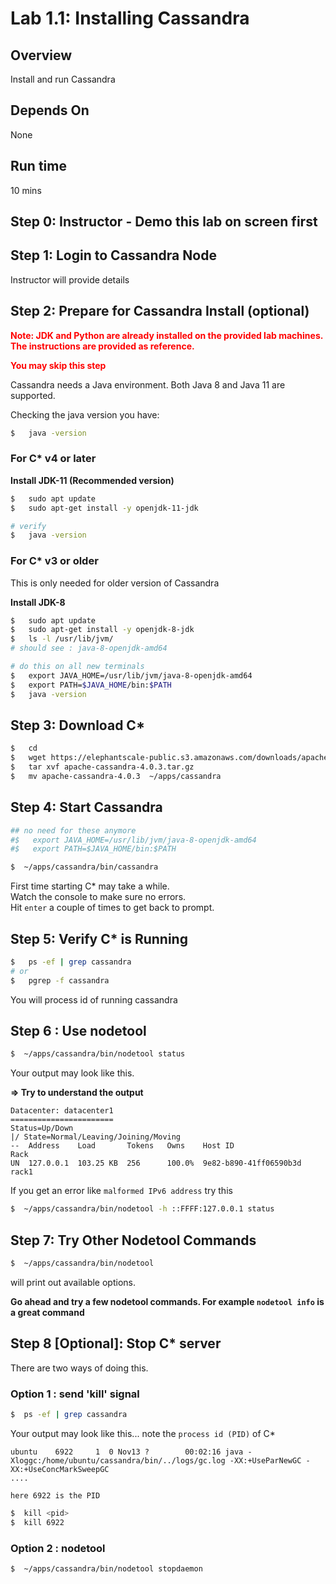<link rel='stylesheet' href='../assets/css/main.css'/>

# Lab 1.1: Installing Cassandra

## Overview

Install and run Cassandra

## Depends On

None

## Run time

10 mins

## Step 0: Instructor - Demo this lab on screen first

## Step 1: Login to Cassandra Node

Instructor will provide details

## Step 2: Prepare for Cassandra Install (optional)

<b> <span style="color:red;">
Note: JDK and Python are already installed on the provided lab machines.  The instructions are provided as reference.
</span></b>

<b> <span style="color:red;">
You may skip this step
</span></b>

Cassandra needs a Java environment.  Both Java 8 and Java 11 are supported.

Checking the java version you have:

```bash
$   java -version
```

### For C* v4 or later

**Install JDK-11 (Recommended version)**

```bash
$   sudo apt update
$   sudo apt-get install -y openjdk-11-jdk

# verify
$   java -version
```


### For C* v3 or older

This is only needed for older version of Cassandra

**Install JDK-8**

```bash
$   sudo apt update
$   sudo apt-get install -y openjdk-8-jdk
$   ls -l /usr/lib/jvm/
# should see : java-8-openjdk-amd64

# do this on all new terminals
$   export JAVA_HOME=/usr/lib/jvm/java-8-openjdk-amd64
$   export PATH=$JAVA_HOME/bin:$PATH
$   java -version
```


## Step 3: Download C*

```bash
$   cd
$   wget https://elephantscale-public.s3.amazonaws.com/downloads/apache-cassandra-4.0.3.tar.gz
$   tar xvf apache-cassandra-4.0.3.tar.gz
$   mv apache-cassandra-4.0.3  ~/apps/cassandra

```

## Step 4:  Start Cassandra

```bash
## no need for these anymore
#$   export JAVA_HOME=/usr/lib/jvm/java-8-openjdk-amd64
#$   export PATH=$JAVA_HOME/bin:$PATH
```

```bash
$  ~/apps/cassandra/bin/cassandra
```

First time starting C* may take a while.  
Watch the console to make sure no errors.  
Hit `enter` a couple of times to get back to prompt.  

## Step 5: Verify C* is Running

```bash
$   ps -ef | grep cassandra
# or
$   pgrep -f cassandra
```

You will process id of running cassandra

## Step 6 : Use nodetool

```bash
$  ~/apps/cassandra/bin/nodetool status
```

Your output may look like this.  

**=> Try to understand the output**

```text
Datacenter: datacenter1
=======================
Status=Up/Down
|/ State=Normal/Leaving/Joining/Moving
--  Address    Load       Tokens   Owns    Host ID                 Rack
UN  127.0.0.1  103.25 KB  256      100.0%  9e82-b890-41ff06590b3d  rack1
```

If you get an error like `malformed IPv6 address` try this

```bash
$  ~/apps/cassandra/bin/nodetool -h ::FFFF:127.0.0.1 status
```


## Step 7: Try Other Nodetool Commands

```bash
$  ~/apps/cassandra/bin/nodetool
```

will print out available options.

**Go ahead and try a few nodetool commands.  For example `nodetool info` is a great command**

## Step 8 [Optional]: Stop C* server

There are two ways of doing this.

### Option 1 : send 'kill' signal

```bash
$  ps -ef | grep cassandra
```

Your output may look like this... note the `process id (PID)` of C*

```text
ubuntu    6922     1  0 Nov13 ?        00:02:16 java -Xloggc:/home/ubuntu/cassandra/bin/../logs/gc.log -XX:+UseParNewGC -XX:+UseConcMarkSweepGC
....

here 6922 is the PID

```

```bash
$  kill <pid>
$  kill 6922
```

### Option 2 : nodetool

```bash
$  ~/apps/cassandra/bin/nodetool stopdaemon
```
